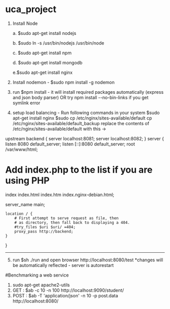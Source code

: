 # uca_project
1. Install Node

	a. $sudo apt-get install nodejs
	
	b. $sudo ln -s /usr/bin/nodejs /usr/bin/node
	
	c. $sudo apt-get install npm

	d. $sudo apt-get install mongodb

    e.$sudo apt-get install nginx

2. Install nodemon - $sudo npm install -g nodemon

3. run $npm install   - it will install required packages automatically (express and json body parser)
    OR try npm install --no-bin-links  if you get symlink error

4. setup load balancing -
	Run following commands in your system
	$sudo apt-get install nginx
	$sudo cp /etc/nginx/sites-available/default cp /etc/nginx/sites-available/default_backup
	replace the contents of /etc/nginx/sites-available/default with this ->


upstream backend {
server localhost:8081;
server localhost:8082;
}
server {
listen 8080 default_server;
listen [::]:8080 default_server;
root /var/www/html;
# Add index.php to the list if you are using PHP
index index.html index.htm index.nginx-debian.html;

server_name main;

	location / {
		# First attempt to serve request as file, then
		# as directory, then fall back to displaying a 404.
		#try_files $uri $uri/ =404;
		proxy_pass http://backend;
	}
}


------------------------------------------------------------
5. run $sh ./run and open browser http://localhost:8080/test
	*changes will be automatically reflected - server is autorestart


#Benchmarking a web service
1. sudo apt-get apache2-utils
2. GET : $ab -c 10 -n 100 http://localhost:9090/student/
3. POST : $ab -T 'application/json'  -n 10 -p post.data http://localhost:8080/
